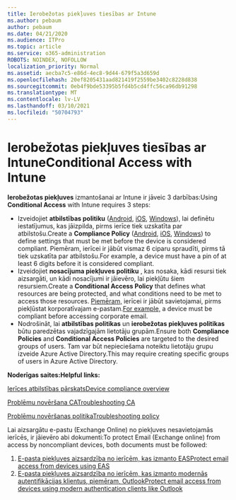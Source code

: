 ```yaml
---
title: Ierobežotas piekļuves tiesības ar Intune
ms.author: pebaum
author: pebaum
ms.date: 04/21/2020
ms.audience: ITPro
ms.topic: article
ms.service: o365-administration
ROBOTS: NOINDEX, NOFOLLOW
localization_priority: Normal
ms.assetid: aecba7c5-e86d-4ec8-9d44-679f5a3d659d
ms.openlocfilehash: 20ef8205431aad821419f2559be3402c8228d838
ms.sourcegitcommit: 0eb4f9bde53395b5fd4b5cd4ffc56ca96db91298
ms.translationtype: MT
ms.contentlocale: lv-LV
ms.lasthandoff: 03/10/2021
ms.locfileid: "50704793"
---
```

# <a name="conditional-access-with-intune"></a><span data-ttu-id="bfd7c-102">Ierobežotas piekļuves tiesības ar Intune</span><span class="sxs-lookup"><span data-stu-id="bfd7c-102">Conditional Access with Intune</span></span>

<span data-ttu-id="bfd7c-103">**Ierobežotas piekļuves** izmantošanai ar Intune ir jāveic 3 darbības:</span><span class="sxs-lookup"><span data-stu-id="bfd7c-103">Using  **Conditional Access**  with Intune requires 3 steps:</span></span>

- <span data-ttu-id="bfd7c-104">Izveidojiet  **atbilstības politiku**  ([Android](https://docs.microsoft.com/intune/compliance-policy-create-android),  [iOS](https://docs.microsoft.com/intune/compliance-policy-create-ios),  [Windows](https://docs.microsoft.com//intune/compliance-policy-create-windows)), lai definētu iestatījumus, kas jāizpilda, pirms ierīce tiek uzskatīta par atbilstošu.</span><span class="sxs-lookup"><span data-stu-id="bfd7c-104">Create a  **Compliance Policy**  ([Android](https://docs.microsoft.com/intune/compliance-policy-create-android),  [iOS](https://docs.microsoft.com/intune/compliance-policy-create-ios),  [Windows](https://docs.microsoft.com//intune/compliance-policy-create-windows)) to define settings that must be met before the device is considered compliant.</span></span> <span data-ttu-id="bfd7c-105">Piemēram, ierīcei ir jābūt vismaz 6 ciparu spraudīti, pirms tā tiek uzskatīta par atbilstošu.</span><span class="sxs-lookup"><span data-stu-id="bfd7c-105">For example, a device must have a pin of at least 6 digits before it is considered compliant.</span></span>
- <span data-ttu-id="bfd7c-106">Izveidojiet **nosacījuma piekļuves politiku**  , kas nosaka, kādi resursi tiek aizsargāti, un kādi nosacījumi ir jāievēro, lai piekļūtu šiem resursiem.</span><span class="sxs-lookup"><span data-stu-id="bfd7c-106">Create a **Conditional Access Policy**  that defines what resources are being protected, and what conditions need to be met to access those resources.</span></span>  <span data-ttu-id="bfd7c-107">[Piemēram,](https://docs.microsoft.com/intune/tutorial-protect-email-on-unmanaged-devices#create-conditional-access-policies)  ierīcei ir jābūt savietojamai, pirms piekļūstat korporatīvajam e-pastam.</span><span class="sxs-lookup"><span data-stu-id="bfd7c-107">[For example,](https://docs.microsoft.com/intune/tutorial-protect-email-on-unmanaged-devices#create-conditional-access-policies)  a device must be compliant before accessing corporate email.</span></span>
- <span data-ttu-id="bfd7c-108">Nodrošināt, lai **atbilstības politikas**  un  **ierobežotas piekļuves politikas**  būtu paredzētas vajadzīgajām lietotāju grupām.</span><span class="sxs-lookup"><span data-stu-id="bfd7c-108">Ensure both **Compliance Policies**  and  **Conditional Access Policies**  are targeted to the desired groups of users.</span></span> <span data-ttu-id="bfd7c-109">Tam var būt nepieciešama noteiktu lietotāju grupu izveide Azure Active Directory.</span><span class="sxs-lookup"><span data-stu-id="bfd7c-109">This may require creating specific groups of users in Azure Active Directory.</span></span>

<span data-ttu-id="bfd7c-110">**Noderīgas saites:**</span><span class="sxs-lookup"><span data-stu-id="bfd7c-110">**Helpful links:**</span></span>

[<span data-ttu-id="bfd7c-111">Ierīces atbilstības pārskats</span><span class="sxs-lookup"><span data-stu-id="bfd7c-111">Device compliance overview</span></span>](https://docs.microsoft.com/intune/device-compliance-get-started)

[<span data-ttu-id="bfd7c-112">Problēmu novēršana CA</span><span class="sxs-lookup"><span data-stu-id="bfd7c-112">Troubleshooting CA</span></span>](https://docs.microsoft.com/intune/troubleshoot-conditional-access)

[<span data-ttu-id="bfd7c-113">Problēmu novēršanas politika</span><span class="sxs-lookup"><span data-stu-id="bfd7c-113">Troubleshooting policy</span></span>](https://docs.microsoft.com/troubleshoot/mem/intune/troubleshoot-policies-in-microsoft-intune)

<span data-ttu-id="bfd7c-114">Lai aizsargātu e-pastu (Exchange Online) no piekļuves nesavietojamās ierīcēs, ir jāievēro abi dokumenti:</span><span class="sxs-lookup"><span data-stu-id="bfd7c-114">To protect Email (Exchange online) from access by noncompliant devices, both documents must be followed:</span></span>

1. [<span data-ttu-id="bfd7c-115">E-pasta piekļuves aizsardzība no ierīcēm, kas izmanto EAS</span><span class="sxs-lookup"><span data-stu-id="bfd7c-115">Protect email access from devices using EAS</span></span>](https://docs.microsoft.com/intune/tutorial-protect-email-on-unmanaged-devices)
2. [<span data-ttu-id="bfd7c-116">E-pasta piekļuves aizsardzība no ierīcēm, kas izmanto modernās autentifikācijas klientus, piemēram, Outlook</span><span class="sxs-lookup"><span data-stu-id="bfd7c-116">Protect email access from devices using modern authentication clients like Outlook</span></span>](https://docs.microsoft.com/intune/tutorial-protect-email-on-enrolled-devices)